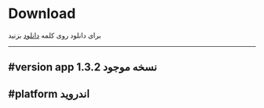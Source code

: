 # Download 
 برای دانلود روی کلمه [دانلود](https://github.com/tpas1980/Connect-Bar/raw/refs/heads/main/connectbar_v1.3.2(180)_mod_src.apk) بزنید

---
 
#version app
نسخه موجود 1.3.2
---
#platform
اندروید 
---

